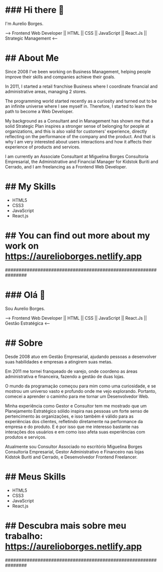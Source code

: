 # ### Hi there 👋
I'm Aurelio Borges.

--> Frontend Web Developer || HTML || CSS || JavaScript || React.Js || Strategic Management <--

# ## About Me
Since 2008 I've been working on Business Management, helping people improve their skills and companies achieve their goals.

In 2011, I started a retail franchise Business where I coordinate financial and administrative areas, managing 2 stores.

The programming world started recently as a curiosity and turned out to be an infinite universe where I see myself in. Therefore, I started to learn the path to become a Web Developer.

My background as a Consultant and in Management has shown me that a solid Strategic Plan inspires a stronger sense of belonging for people at organizations, and this is also valid for customers' experience, directly reflecting on the performance of the company and the product. And that is why I am very interested about users interactions and how it affects their experience of products and services.

I am currently an Associate Consultant at Miguelina Borges Consultoria Empresarial, the Administrative and Financial Manager for Kidstok Buriti and Cerrado, and I am freelancing as a Frontend Web Developer.

# ## My Skills
- HTML5
- CSS3
- JavaScript
- React.js

# ## You can find out more about my work on https://aurelioborges.netlify.app

################################################################

# ### Olá 👋
Sou Aurelio Borges.

--> Frontend Web Developer || HTML || CSS || JavaScript || React.Js || Gestão Estratégica <--

# ## Sobre
Desde 2008 atuo em Gestão Empresarial, ajudando pessoas a desenvolver suas habilidades e empresas a atingirem suas metas.

Em 2011 me tornei franqueado de varejo, onde coordeno as áreas administrativa e financeira, fazendo a gestão de duas lojas.

O mundo da programação começou para mim como uma curiosidade, e se mostrou um universo vasto e profundo onde me vejo explorando. Portanto, comecei a aprender o caminho para me tornar um Desenvolvedor Web.

Minha experiência como Gestor e Consultor tem me mostrado que um Planejamento Estratégico sólido inspira nas pessoas um forte senso de pertencimento às organizações, e isso também é válido para as experiências dos clientes, refletindo diretamente na performance da empresa e do produto. E é por isso que me interesso bastante nas interações dos usuários e em como isso afeta suas experiências com produtos e serviços.

Atualmente sou Consultor Associado no escritório Miguelina Borges Consultoria Empresarial, Gestor Administrativo e Financeiro nas lojas Kidstok Buriti and Cerrado, e Desenvolvedor Frontend Freelancer.

# ## Meus Skills
- HTML5
- CSS3
- JavaScript
- React.js

# ## Descubra mais sobre meu trabalho: https://aurelioborges.netlify.app

################################################################
